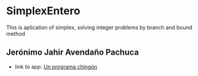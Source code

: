 # SimplexEntero
This is aplication of simplex, solving integer problems by branch and bound method

## Jerónimo Jahir Avendaño Pachuca

- link to app: [Un programa chingón](https://ramificacion-y-acotamiento-simplex.streamlit.app/)